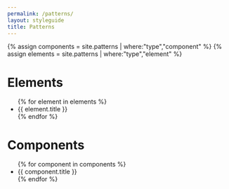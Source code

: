 ```yaml
---
permalink: /patterns/
layout: styleguide
title: Patterns
---
```


{% assign components = site.patterns | where:"type","component" %}
{% assign elements = site.patterns | where:"type","element" %}

# Elements
<ul>
{% for element in elements %}
  <li>{{ element.title }}</li>
{% endfor %}
</ul>

# Components
<ul>
{% for component in components %}
	<li>{{ component.title }}</li>
{% endfor %}
</ul>
